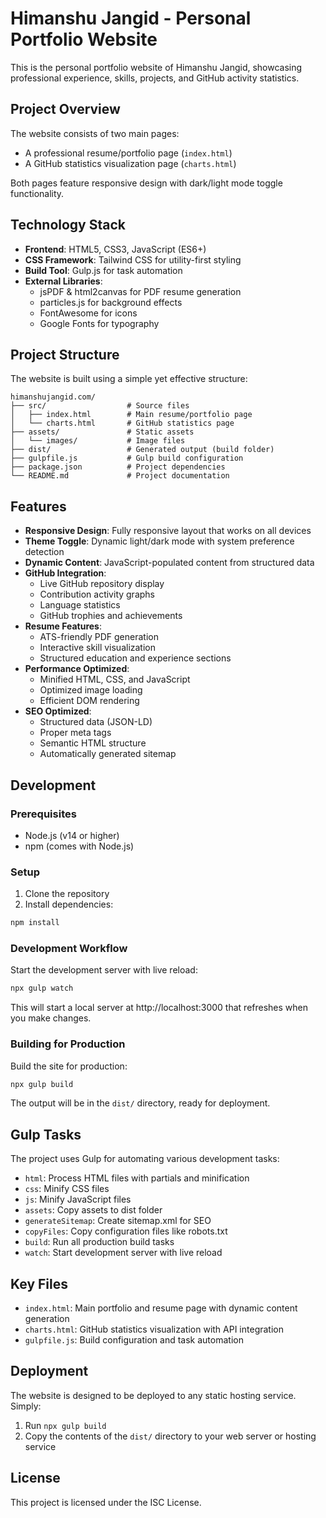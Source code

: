 # Himanshu Jangid - Personal Portfolio Website

This is the personal portfolio website of Himanshu Jangid, showcasing professional experience, skills, projects, and GitHub activity statistics.

## Project Overview

The website consists of two main pages:
- A professional resume/portfolio page (`index.html`)
- A GitHub statistics visualization page (`charts.html`)

Both pages feature responsive design with dark/light mode toggle functionality.

## Technology Stack

- **Frontend**: HTML5, CSS3, JavaScript (ES6+)
- **CSS Framework**: Tailwind CSS for utility-first styling
- **Build Tool**: Gulp.js for task automation
- **External Libraries**:
  - jsPDF & html2canvas for PDF resume generation
  - particles.js for background effects
  - FontAwesome for icons
  - Google Fonts for typography

## Project Structure

The website is built using a simple yet effective structure:

```
himanshujangid.com/
├── src/                  # Source files
│   ├── index.html        # Main resume/portfolio page
│   └── charts.html       # GitHub statistics page
├── assets/               # Static assets
│   └── images/           # Image files
├── dist/                 # Generated output (build folder)
├── gulpfile.js           # Gulp build configuration
├── package.json          # Project dependencies
└── README.md             # Project documentation
```

## Features

- **Responsive Design**: Fully responsive layout that works on all devices
- **Theme Toggle**: Dynamic light/dark mode with system preference detection
- **Dynamic Content**: JavaScript-populated content from structured data
- **GitHub Integration**: 
  - Live GitHub repository display
  - Contribution activity graphs
  - Language statistics
  - GitHub trophies and achievements
- **Resume Features**:
  - ATS-friendly PDF generation
  - Interactive skill visualization
  - Structured education and experience sections
- **Performance Optimized**:
  - Minified HTML, CSS, and JavaScript
  - Optimized image loading
  - Efficient DOM rendering
- **SEO Optimized**:
  - Structured data (JSON-LD)
  - Proper meta tags
  - Semantic HTML structure
  - Automatically generated sitemap

## Development

### Prerequisites

- Node.js (v14 or higher)
- npm (comes with Node.js)

### Setup

1. Clone the repository
2. Install dependencies:

```bash
npm install
```

### Development Workflow

Start the development server with live reload:

```bash
npx gulp watch
```

This will start a local server at http://localhost:3000 that refreshes when you make changes.

### Building for Production

Build the site for production:

```bash
npx gulp build
```

The output will be in the `dist/` directory, ready for deployment.

## Gulp Tasks

The project uses Gulp for automating various development tasks:

- `html`: Process HTML files with partials and minification
- `css`: Minify CSS files
- `js`: Minify JavaScript files
- `assets`: Copy assets to dist folder
- `generateSitemap`: Create sitemap.xml for SEO
- `copyFiles`: Copy configuration files like robots.txt
- `build`: Run all production build tasks
- `watch`: Start development server with live reload

## Key Files

- `index.html`: Main portfolio and resume page with dynamic content generation
- `charts.html`: GitHub statistics visualization with API integration
- `gulpfile.js`: Build configuration and task automation

## Deployment

The website is designed to be deployed to any static hosting service. Simply:

1. Run `npx gulp build`
2. Copy the contents of the `dist/` directory to your web server or hosting service

## License

This project is licensed under the ISC License. 